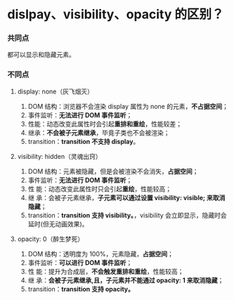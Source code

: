 # dislpay、visibility、opacity 的区别？

### 共同点

都可以显示和隐藏元素。

### 不同点

1. display: none（灰飞烟灭）
    1. DOM 结构：浏览器不会渲染 display 属性为 none 的元素，**不占据空间**；
    2. 事件监听：**无法进行 DOM 事件监听**；
    3. 性能：动态改变此属性时会引起**重排和重绘**，性能较差；
    4. 继承：**不会被子元素继承**，毕竟子类也不会被渲染；
    5. transition：**transition 不支持 display**。

2. visibility: hidden（灵魂出窍）
    1. DOM 结构：元素被隐藏，但是会被渲染不会消失，**占据空间**；
    2. 事件监听：**无法进行 DOM 事件监听**；
    3. 性 能：动态改变此属性时只会引起**重绘**，性能较高；
    4. 继 承：会被子元素继承，**子元素可以通过设置 visibility: visible; 来取消隐藏**；
    5. transition：**transition 支持 visibility。**，visibility 会立即显示，隐藏时会延时(但无动画效果)。

3. opacity: 0（醉生梦死）
    1. DOM 结构：透明度为 100%，元素隐藏，**占据空间**；
    2. 事件监听：**可以进行 DOM 事件监听**；
    3. 性 能：提升为合成层，**不会触发重排和重绘**，性能较高；
    4. 继 承：**会被子元素继承,且，子元素并不能通过 opacity: 1 来取消隐藏**；
    5. transition：**transition 支持 opacity。**